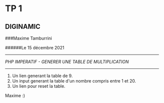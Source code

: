 TP 1
==========

DIGINAMIC
-----------

###Maxime Tamburrini

######Le 15 décembre 2021

---
_PHP IMPERATIF - GENERER UNE TABLE DE MULTIPLICATION_

---

1. Un lien generant la table de 9.
2. Un input generant la table d'un nombre compris entre 1 et 20.
3. Un lien pour reset la table.

Maxime :)